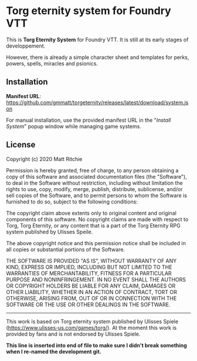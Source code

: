 # Torg eternity system for Foundry VTT
This is **Torg Eternity System** for Foundry VTT. It is still at its early stages of developpement.

However, there is already a simple character sheet and templates for perks, powers, spells, miracles and psionics.



## Installation
**Manifest URL**: https://github.com/gmmatt/torgeternity/releases/latest/download/system.json

For manual installation, use the provided manifest URL in the "*Install System*" popup window while managing game systems.


## License

Copyright (c) 2020 Matt Ritchie

Permission is hereby granted, free of charge, to any person obtaining a copy
of this software and associated documentation files (the "Software"), to deal
in the Software without restriction, including without limitation the rights
to use, copy, modify, merge, publish, distribute, sublicense, and/or sell
copies of the Software, and to permit persons to whom the Software is
furnished to do so, subject to the following conditions:

The copyright claim above extents only to original content and original
components of this software. No copyright claims are made with respect to 
Torg, Torg Eternity, or any content that is a part of the Torg Eternity 
RPG system published by Ulisses Speile. 

The above copyright notice and this permission notice shall be included in all
copies or substantial portions of the Software.

THE SOFTWARE IS PROVIDED "AS IS", WITHOUT WARRANTY OF ANY KIND, EXPRESS OR
IMPLIED, INCLUDING BUT NOT LIMITED TO THE WARRANTIES OF MERCHANTABILITY,
FITNESS FOR A PARTICULAR PURPOSE AND NONINFRINGEMENT. IN NO EVENT SHALL THE
AUTHORS OR COPYRIGHT HOLDERS BE LIABLE FOR ANY CLAIM, DAMAGES OR OTHER
LIABILITY, WHETHER IN AN ACTION OF CONTRACT, TORT OR OTHERWISE, ARISING FROM,
OUT OF OR IN CONNECTION WITH THE SOFTWARE OR THE USE OR OTHER DEALINGS IN THE
SOFTWARE.

---
This work is based on Torg eternity system published by Ulisses Spiele (https://www.ulisses-us.com/games/torg/). At the moment this
work is provided by fans and is not endorsed by Ulisses Spiele.

**This line is inserted into end of file to make sure I didn't break something
when I re-named the development git.**